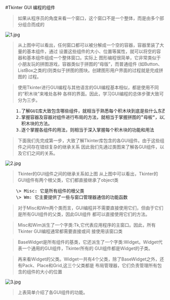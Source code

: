#Tkinter GUI 编程的组件

> 如果从程序员的角度来看一个窗口，这个窗口不是一个整体，而是由多个部分组合而成的<br>

![1.jpg](/Users/kingdom/Documents/githubcode/NA_PYTHON/python/training/crazy_python/chapter11/Tkinter/1.jpg)


> 从上图中可以看出，任何窗口都可以被分解成一个空的容器，容器里装了大量的基本组件，通过
  设置这些组件的大小、位置等属性，就可以将空的容器和基本组件组成一个整体窗口。实际上
  图形编程很简单，它非常类似于小朋友玩的拼图游戏，容器类似于拼图的“母版”，而普通组件
  (如Button、ListBox之类的)则类似于拼图的图块。创建图形用户界面的过程就是完成拼图的
  过程。


> 使用Tkinter进行GUI编程与其他语言的GUI编程基本相似，都是使用不同的“积木块”来堆处各种
  各样的界面。因此，学习GUI编程的总体步骤大致可分为三步。
<pre>
    1.了解GUI库大致包含哪些组件，就相当于熟悉每个积木块到底是些什么东西。
    2.掌握容器及容器对组件进行布局的方法，就相当于掌握拼图的”母板“，以及母板怎么固定
      积木块的方法。
    3.逐个掌握各组件的用法，则相当于深入掌握每个积木块的功能和用法
</pre>


> 下面我们先完成第一步，大致了解Tkinter库包含的各GUI组件。由于这些组件之间存在错综复杂的继承关系
  因此我们先通过类图来了解各GUI组件，以及它们之间的关系。


![2.jpg](/Users/kingdom/Documents/githubcode/NA_PYTHON/python/training/crazy_python/chapter11/Tkinter/2.jpg)

> Tkinter的GUI组件之间的继承关系如上图
  从上图中可以看出，Tkinter的GUI组件有两个根父类，它们都直接继承了object类
<pre>
    \> Misc: 它是所有组件的根父类
    \> Wm: 它主要提供了一些与窗口管理器通信的功能函数
</pre>

> 对于Misc和Wm两个类而言，GUI编程并不需要直接使用它们，但由于它们是所有GUI组件的父类，因此GUI组件
  都可以直接使用它们的方法。

> Misc和Wim派生了一个字类:Tk,它代表应用程序的主窗口。因此，所有Tkinter GUI编程通常都需要直接或间
  接使用该窗口类

> BaseWidget是所有组件的基类，它还派生了一个字类:Widget。Widget代表一个通用的GUI组件，Tkinter所有的
  GUI组件都是Widget的子类。

> 再来看Widget的父类。Widget一共有4个父类，除了BaseWidget之外，还有Pack、Place和Grid,这三个父类都是
  布局管理器，它们负责管理所有包含的组件的大小的位置


![3.jpg](/Users/kingdom/Documents/githubcode/NA_PYTHON/python/training/crazy_python/chapter11/Tkinter/3.jpg)

> 上表简单介绍了各GUI组件的功能。
